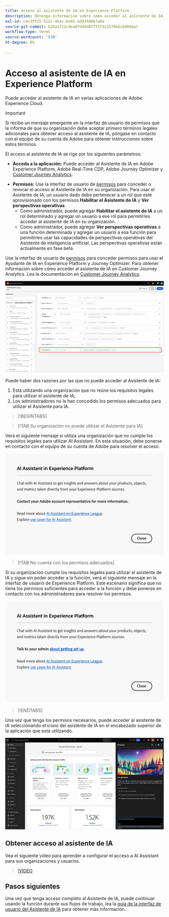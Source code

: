 ```yaml
---
title: Acceso al asistente de IA en Experience Platform
description: Obtenga información sobre cómo acceder al asistente de IA en la interfaz de usuario de Experience Cloud.
exl-id: c4cdff25-512c-4b4c-be91-ad9360067a0a
source-git-commit: b26a1f12c9ea07d4dd077f1f3c1578e6c69866a7
workflow-type: tm+mt
source-wordcount: '539'
ht-degree: 0%

---
```


# Acceso al asistente de IA en Experience Platform

Puede acceder al asistente de IA en varias aplicaciones de Adobe Experience Cloud.

>[!IMPORTANT]
>
>Si recibe un mensaje emergente en la interfaz de usuario de permisos que le informa de que su organización debe aceptar primero términos legales adicionales para obtener acceso al asistente de IA, póngase en contacto con el equipo de su cuenta de Adobe para obtener instrucciones sobre estos términos.

El acceso al asistente de IA se rige por los siguientes parámetros:

* **Acceda a la aplicación:** Puede acceder al Asistente de IA en Adobe Experience Platform, Adobe Real-Time CDP, Adobe Journey Optimizer y [Customer Journey Analytics](https://experienceleague.adobe.com/en/docs/analytics-platform/using/ai-assistant).
<!-- * **Contractual access:** Your company must agree to certain [!DNL GenAI]-related legal terms before your organization can use AI Assistant. Contact your organization's administrator or your Adobe Account Team if you are not able to access AI Assistant.  -->
* **Permisos:** Use la interfaz de usuario de [permisos](../access-control/abac/ui/permissions.md) para conceder o revocar el acceso al Asistente de IA en su organización. Para usar el Asistente de IA, un usuario dado debe pertenecer a un rol que esté aprovisionado con los permisos **Habilitar el Asistente de IA** y **Ver perspectivas operativas**.
   * Como administrador, puede agregar **Habilitar el asistente de IA** a un rol determinado y agregar un usuario a ese rol para permitirles acceder al asistente de IA en su organización.
   * Como administrador, puede agregar **Ver perspectivas operativas** a una función determinada y agregar un usuario a esa función para permitirles usar las capacidades de perspectivas operativas del Asistente de inteligencia artificial. Las perspectivas operativas están actualmente en fase beta.

Use la interfaz de usuario de [permisos](../access-control/abac/ui/roles.md) para conceder permisos para usar el Ayudante de IA en Experience Platform y Journey Optimizer. Para obtener información sobre cómo acceder al asistente de IA en Customer Journey Analytics. Lea la documentación en [Customer Journey Analytics](https://experienceleague.adobe.com/en/docs/analytics-platform/using/ai-assistant).

![La página de la interfaz de usuario de permisos con los permisos Habilitar el asistente de IA y Ver perspectivas operativas incluidos en una función determinada.](./images/access/access-permissions.png)

Puede haber dos razones por las que no puede acceder al Asistente de IA:

1. Está utilizando una organización que no reúne los requisitos legales para utilizar el asistente de IA;
2. Los administradores no le han concedido los permisos adecuados para utilizar el Asistente para IA.

>[!BEGINTABS]

>[!TAB Su organización no puede utilizar el Asistente para IA]

Verá el siguiente mensaje si utiliza una organización que no cumple los requisitos legales para utilizar AI Assistant. En esta situación, debe ponerse en contacto con el equipo de su cuenta de Adobe para resolver el acceso.

![Mensaje emergente que aparece en la interfaz de usuario de Experience Platform si la organización no puede utilizar el Asistente para IA.](./images/access/modal-one.png)

>[!TAB No cuenta con los permisos adecuados]

Si su organización cumple los requisitos legales para utilizar el asistente de IA y sigue sin poder acceder a la función, verá el siguiente mensaje en la interfaz de usuario de Experience Platform. Este escenario significa que no tiene los permisos suficientes para acceder a la función y debe ponerse en contacto con los administradores para resolver los permisos.

![Mensaje emergente que aparece en la interfaz de usuario de Experience Platform si no tiene los permisos necesarios para el Ayudante de IA.](./images/access/modal-two.png)

>[!ENDTABS]

Una vez que tenga los permisos necesarios, puede acceder al asistente de IA seleccionando el icono del asistente de IA en el encabezado superior de la aplicación que está utilizando.

![Asistente de IA con experiencia de usuario por primera vez.](./images/access/access-home.png)

## Obtener acceso al asistente de IA

Vea el siguiente vídeo para aprender a configurar el acceso a AI Assistant para sus organizaciones y usuarios.

>[!VIDEO](https://video.tv.adobe.com/v/3436470/?learn=on)

## Pasos siguientes

Una vez que tenga acceso completo al Asistente de IA, puede continuar usando la función durante sus flujos de trabajo, lea la [guía de la interfaz de usuario del Asistente de IA](./ui-guide.md) para obtener más información.
